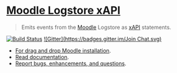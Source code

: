 # [Moodle Logstore xAPI](https://github.com/jlowe64/moodle-logstore-xapi)
> Emits events from the [Moodle](https://moodle.org/) Logstore as [xAPI](https://github.com/adlnet/xAPI-Spec/blob/master/xAPI.md) statements.

[![Build Status](https://travis-ci.org/jlowe64/moodle-logstore-xapi.svg?branch=master)](https://travis-ci.org/jlowe64/moodle-logstore-xapi)
[![Gitter](https://badges.gitter.im/Join Chat.svg)](https://gitter.im/LearningLocker/learninglocker?utm_source=badge&utm_medium=badge&utm_campaign=pr-badge&utm_content=badge)

- [For drag and drop Moodle installation](https://github.com/jlowe64/moodle-logstore-xapi/blob/master/docs/installation.md).
- [Read documentation](https://github.com/jlowe64/moodle-logstore-xapi/blob/master/docs/readme.md).
- [Report bugs, enhancements, and questions](https://github.com/jlowe64/moodle-logstore-xapi/blob/master/contributing.md#issue-templates).
